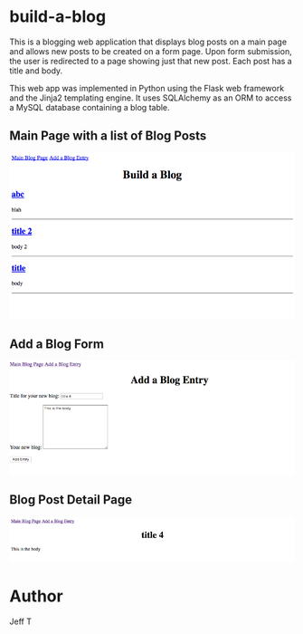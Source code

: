 # build-a-blog

This is a blogging web application that displays blog posts on a main page and allows new posts to be created on a form page.  Upon form submission, the user is redirected to a page showing just that new post.  Each post has a title and body.

This web app was implemented in Python using the Flask web framework and the Jinja2 templating engine. It uses SQLAlchemy as an ORM to access a MySQL database containing a blog table.

## Main Page with a list of Blog Posts

![ListOfBlogs](ListOfBlogs.png "List Of Blogs")

## Add a Blog Form
![AddBlog](AddBlogPost.png "Add Blog")

## Blog Post Detail Page
![BlogPost](blogpost.png "A Blog Post")

# Author
Jeff T

